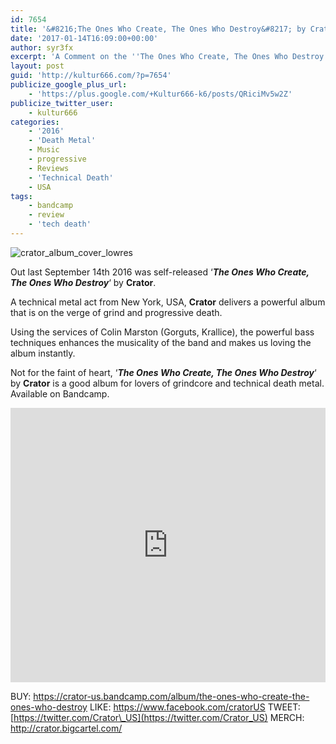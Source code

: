 ```yaml
---
id: 7654
title: '&#8216;The Ones Who Create, The Ones Who Destroy&#8217; by Crator &#8211; A Comment'
date: '2017-01-14T16:09:00+00:00'
author: syr3fx
excerpt: 'A Comment on the ''The Ones Who Create, The Ones Who Destroy'' album by Crator (2016).'
layout: post
guid: 'http://kultur666.com/?p=7654'
publicize_google_plus_url:
    - 'https://plus.google.com/+Kultur666-k6/posts/QRiciMv5w2Z'
publicize_twitter_user:
    - kultur666
categories:
    - '2016'
    - 'Death Metal'
    - Music
    - progressive
    - Reviews
    - 'Technical Death'
    - USA
tags:
    - bandcamp
    - review
    - 'tech death'
---
```


![crator_album_cover_lowres](http://localhost:8080/wp-content/uploads/2017/01/crator_album_cover_lowres.jpg?w=680)

Out last September 14th 2016 was self-released ‘***The Ones Who Create, The Ones Who Destroy***‘ by **Crator**.

A technical metal act from New York, USA, **Crator** delivers a powerful album that is on the verge of grind and progressive death.

Using the services of Colin Marston (Gorguts, Krallice), the powerful bass techniques enhances the musicality of the band and makes us loving the album instantly.

Not for the faint of heart, ‘***The Ones Who Create, The Ones Who Destroy***‘ by **Crator** is a good album for lovers of grindcore and technical death metal. Available on Bandcamp.

<iframe style="border: 0; width: 100%; height: 439px;" src="https://bandcamp.com/EmbeddedPlayer/album=2094738642/size=large/bgcol=333333/linkcol=e99708/tracklist=false/transparent=true/" seamless></iframe>

BUY: <https://crator-us.bandcamp.com/album/the-ones-who-create-the-ones-who-destroy>
LIKE: <https://www.facebook.com/cratorUS>
TWEET: [https://twitter.com/Crator\_US](https://twitter.com/Crator_US)
MERCH: <http://crator.bigcartel.com/>
